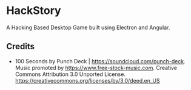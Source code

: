 # HackStory

A Hacking Based Desktop Game built using Electron and Angular.

## Credits

- 100 Seconds by Punch Deck | https://soundcloud.com/punch-deck. Music promoted by https://www.free-stock-music.com. Creative Commons Attribution 3.0 Unported License. https://creativecommons.org/licenses/by/3.0/deed.en_US